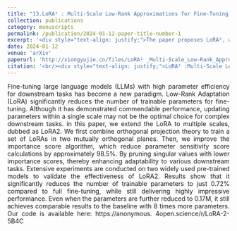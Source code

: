 ```yaml
---
title: "13.LoRA² : Multi-Scale Low-Rank Approximations for Fine-Tuning Large Language Models"
collection: publications
category: manuscripts
permalink: /publication/2024-01-12-paper-title-number-1
excerpt: '<div style="text-align: justify;">The paper proposes LoRA², which trains LoRAs on orthogonal planes, improves the importance score algorithm, and shows better performance than baselines in fine - tuning large language models with fewer parameters.</div>'
date: 2024-01-12
venue: 'arXiv'
paperurl: 'http://xiongyujie.cn/files/LoRA² _Multi-Scale_Low-Rank_Approximations_for_Fine-Tuning_Large_Language_Models.pdf'
citation: '<br/><div style="text-align: justify;">LoRA² :Multi-Scale Low-Rank Approximations for Fine-Tuning Large Language Models, J.-C. Zhang, Y.-J. Xiong*, X.-H. Qiu, D.-H. Zhu, C.-M. Xia, arxiv preprint, arxiv:2408.06854 (2024)</div>'
---
```


<div style="text-align: justify;">Fine-tuning large language models (LLMs) with high parameter efficiency for downstream tasks has become a new paradigm. Low-Rank Adaptation (LoRA) significantly reduces the number of trainable parameters for fine-tuning. Although it has demonstrated commendable performance, updating parameters within a single scale may not be the optimal choice for complex downstream tasks. in this paper, we extend the LoRA to multiple scales, dubbed as LoRA2. We first combine orthogonal projection theory to train a set of LoRAs in two mutually orthogonal planes. Then, we improve the importance score algorithm, which reduce parameter sensitivity score calculations by approximately 98.5%. By pruning singular values with lower importance scores, thereby enhancing adaptability to various downstream tasks. Extensive experiments are conducted on two widely used pre-trained models to validate the effectiveness of LoRA2. Results show that it significantly reduces the number of trainable parameters to just 0.72% compared to full fine-tuning, while still delivering highly impressive performance. Even when the parameters are further reduced to 0.17M, it still achieves comparable results to the baseline with 8 times more parameters. Our code is available here: https://anonymous. 4open.science/r/LoRA-2-5B4C</div>

<br/>
